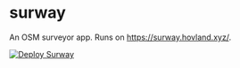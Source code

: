 # surway
An OSM surveyor app. Runs on https://surway.hovland.xyz/.

[![Deploy Surway](https://github.com/torhovland/surway/actions/workflows/deploy.yml/badge.svg)](https://github.com/torhovland/surway/actions/workflows/deploy.yml)

